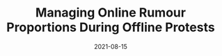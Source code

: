 ---
title: "Managing Online Rumour Proportions During Offline Protests"
# slug: "oxford-thesis"
emoji: "🪧"
blurb: "Master's thesis at the University of Oxford. An experimental analysis of misinformation and rumour sharing during ambiguous contexts. Awarded distinction."
type: "sp"
tags: ["ci"]
link: "<a aria-label='Github' href='https://github.com/cameron-raymond/SDS-Thesis'>Github</a>"
date: "2021-08-15"
prod: true
---